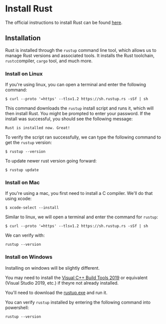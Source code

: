 # Install Rust

The official instructions to install Rust can be found [here](https://www.rust-lang.org/tools/install).

## Installation

Rust is installed through the `rustup` command line tool, which allows us to manage Rust versions and associated tools. It installs the Rust toolchain, `rustc`compiler, `cargo` tool, and much more.

### Install on Linux

If you're using linux, you can open a terminal and enter the following command:

`$ curl --proto '=https' --tlsv1.2 https://sh.rustup.rs -sSf | sh`

This command downloads the `rustup` install script and runs it, which will then install Rust. You might be prompted to enter your password. If the install was successful, you should see the following message:

`Rust is installed now. Great!`

To verify the script ran successfully, we can type the following command to get the `rustup` version: 

`$ rustup --version`

To update newer rust version going forward:

`$ rustup update `


### Install on Mac

If you're using a mac, you first need to install a C compiler. We'll do that using xcode:

`$ xcode-select --install`

Similar to linux, we will open a terminal and enter the command for `rustup`:

`$ curl --proto '=https' --tlsv1.2 https://sh.rustup.rs -sSf | sh`

We can verify with:

`rustup --version`

### Install on Windows

Installing on windows will be slightly different.

You may need to install the [Visual C++ Build Tools 2019](https://visualstudio.microsoft.com/downloads/?q=build+tools#build-tools-for-visual-studio-2022) or equivalent (Visual Studio 2019, etc.) if theyre not already installed.

You'll need to download the [rustup.exe](https://static.rust-lang.org/rustup/dist/x86_64-pc-windows-msvc/rustup-init.exe) and run it.

You can verify `rustup` installed by entering the following command into powershell:

`rustup --version`
